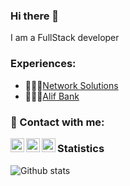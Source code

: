 ### Hi there 👋
I am a FullStack developer
<!--
**sc0der/sc0der** is a ✨ _special_ ✨ repository because its `README.md` (this file) appears on your GitHub profile.

Here are some ideas to get you started:

- 🔭 I’m currently working on ...
- 🌱 I’m currently learning ...
- 👯 I’m looking to collaborate on ...
- 🤔 I’m looking for help with ...
- 💬 Ask me about ...
- 📫 How to reach me: ...
- 😄 Pronouns: ...
- ⚡ Fun fact: ...
-->
### Experiences:
- 👨🏻‍💻[Network Solutions](http://nets.tj)
- 👨🏻‍💻[Alif Bank](http://alif.tj)

### 📱 Contact with me:

[<img align="left" alt="@sc0der | Telegram" width="22px" src="https://img.icons8.com/color/2x/telegram-app--v3.png 2x" />](https://t.me/sc0der/)
[<img align="left" alt="@sc0der | Telegram" width="22px" src="https://img.icons8.com/color/2x/linkedin-circled--v2.png 2x" />](https://t.me/sc0der/)
[<img align="left" alt="@sc0der | Telegram" width="22px" src="https://img.icons8.com/color/2x/telegram-app--v3.png 2x" />](https://t.me/sc0der/)

### Statistics

![Github stats](https://github-readme-stats.vercel.app/api?username=sc0der&count_private=true&title_color=007AFF&bg_color=25262B&icon_color=007AFF&show_icons=true&text_color=FFFFFF&include_all_commits=true)
